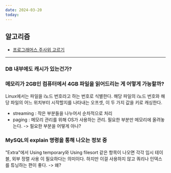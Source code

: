 ```yaml
---
date: 2024-03-20
today:
---
```

## 알고리즘
- [프로그래머스 주사위 고르기](https://school.programmers.co.kr/learn/courses/30/lessons/258709#)

---

### DB 내부에도 캐시가 있는건가?


### 메모리가 2GB인 컴퓨터에서 4GB 파일을 읽어드리는 게 어떻게 가능할까?

Linux에서는 파일을 i노드 번호라고 하는 번호로 식별한다.
해당 파일의 i노드 번호와 해당 파일의 어느 위치부터 시작할지를 나타내는 오프셋, 이 두 가지 값을 키로 캐싱한다.

- streaming : 작은 부분들을 나누어서 순차적으로 처리
- paging : 메모리 관리를 위해 OS가 사용하는 관리. 필요한 부분만 메모리에 올려놓는다.
	-> 필요한 부분을 어떻게 아나?

### MySQL의 explain 명령을 통해 나오는 정보 중 

"Extra"에서 Using temporary와 Using filesort 같은 항목이 나오면 각각 임시 테이블, 외부 정렬 사용 이 필요하다는 의미이다. 
하지만 이걸 사용하지 않고 쿼리나 인덱스를 튜닝하는 편이 좋다.
-> 왜?


